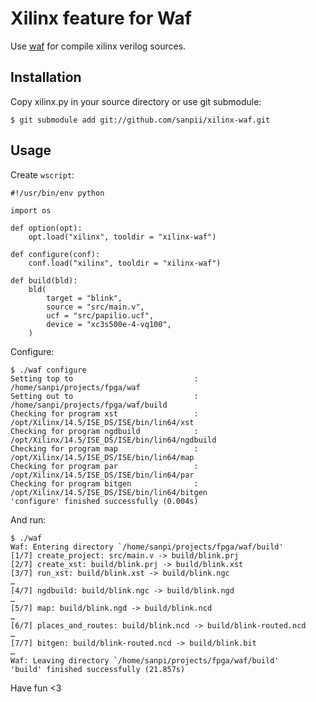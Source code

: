 # Xilinx feature for Waf

Use [waf](https://code.google.com/p/waf/) for compile xilinx verilog sources.

## Installation

Copy xilinx.py in your source directory or use git submodule:

    $ git submodule add git://github.com/sanpii/xilinx-waf.git

## Usage

Create ``wscript``:

    #!/usr/bin/env python

    import os

    def option(opt):
        opt.load("xilinx", tooldir = "xilinx-waf")

    def configure(conf):
        conf.load("xilinx", tooldir = "xilinx-waf")

    def build(bld):
        bld(
            target = "blink",
            source = "src/main.v",
            ucf = "src/papilio.ucf",
            device = "xc3s500e-4-vq100",
        )

Configure:

    $ ./waf configure
    Setting top to                           : /home/sanpi/projects/fpga/waf
    Setting out to                           : /home/sanpi/projects/fpga/waf/build
    Checking for program xst                 : /opt/Xilinx/14.5/ISE_DS/ISE/bin/lin64/xst
    Checking for program ngdbuild            : /opt/Xilinx/14.5/ISE_DS/ISE/bin/lin64/ngdbuild
    Checking for program map                 : /opt/Xilinx/14.5/ISE_DS/ISE/bin/lin64/map
    Checking for program par                 : /opt/Xilinx/14.5/ISE_DS/ISE/bin/lin64/par
    Checking for program bitgen              : /opt/Xilinx/14.5/ISE_DS/ISE/bin/lin64/bitgen
    'configure' finished successfully (0.004s)

And run:

    $ ./waf
    Waf: Entering directory `/home/sanpi/projects/fpga/waf/build'
    [1/7] create_project: src/main.v -> build/blink.prj
    [2/7] create_xst: build/blink.prj -> build/blink.xst
    [3/7] run_xst: build/blink.xst -> build/blink.ngc
    …
    [4/7] ngdbuild: build/blink.ngc -> build/blink.ngd
    …
    [5/7] map: build/blink.ngd -> build/blink.ncd
    …
    [6/7] places_and_routes: build/blink.ncd -> build/blink-routed.ncd
    …
    [7/7] bitgen: build/blink-routed.ncd -> build/blink.bit
    …
    Waf: Leaving directory `/home/sanpi/projects/fpga/waf/build'
    'build' finished successfully (21.857s)

Have fun <3
